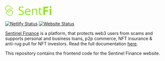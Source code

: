 <p>
    <img src="assets\images\logo.svg"
        width="150">
</p>

<p>
    <a href="https://app.netlify.com/sites/sentfixyz-website/deploys">
        <img src="https://api.netlify.com/api/v1/badges/29db6a47-a6a2-4c2b-9162-945c9f45c0a4/deploy-status" alt="Netlify Status"></a>
    <a href="https://sentfi.xyz">
        <img src="https://img.shields.io/badge/website-up-green"
            alt="Website Status"/></a>
</p>

[Sentinel Finance](https://sentfi.netlify.app) is a  platform, that protects web3 users from scams and supports personal and business loans, p2p commerce, NFT insurance & anti-rug pull for NFT investors. Read the full documentation [here](https://sentfi.gitbook.io/sentinel/).

This repository contains the frontend code for the Sentinel Finance website.
